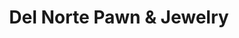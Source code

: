 ---
title: "Del Norte Pawn & Jewelry"
url: /crescent-city/del-norte-pawn-und-jewelry/
shop: Leiher
---